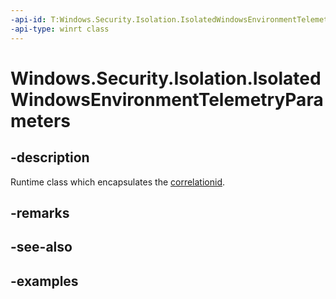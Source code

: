 ```yaml
---
-api-id: T:Windows.Security.Isolation.IsolatedWindowsEnvironmentTelemetryParameters
-api-type: winrt class
---
```


<!-- Class syntax.
public class IsolatedWindowsEnvironmentTelemetryParameters 
-->

# Windows.Security.Isolation.IsolatedWindowsEnvironmentTelemetryParameters

## -description
Runtime class which encapsulates the [correlationid](isolatedwindowsenvironmenttelemetryparameters_correlationid.md).
## -remarks

## -see-also

## -examples


